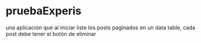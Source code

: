# pruebaExperis
una aplicación que al iniciar liste los posts paginados en un data table, cada post debe tener el botón de eliminar

